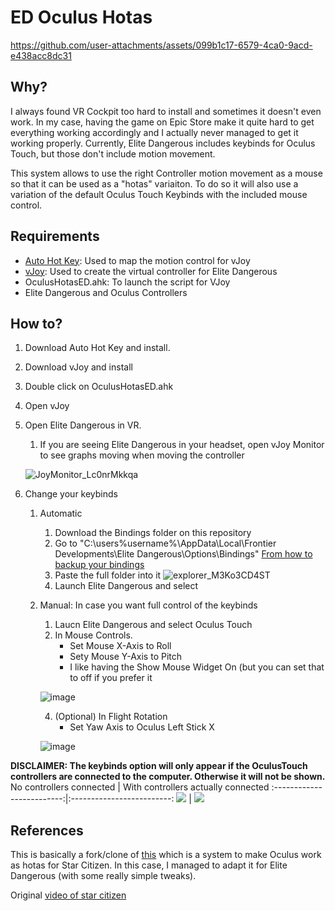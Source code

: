# ED Oculus Hotas

https://github.com/user-attachments/assets/099b1c17-6579-4ca0-9acd-e438acc8dc31

## Why?
I always found VR Cockpit too hard to install and sometimes it doesn't even work. In my case, having the game on Epic Store make it quite hard to get everything working accordingly and I actually never managed to get it working properly. Currently, Elite Dangerous includes keybinds for Oculus Touch, but those don't include motion movement. 

This system allows to use the right Controller motion movement as a mouse so that it can be used as a "hotas" variaiton. To do so it will also use a variation of the default Oculus Touch Keybinds with the included mouse control.

## Requirements
- [Auto Hot Key](https://www.autohotkey.com/): Used to map the motion control for vJoy
- [vJoy](https://sourceforge.net/projects/vjoystick/): Used to create the virtual controller for Elite Dangerous
- OculusHotasED.ahk: To launch the script for VJoy
- Elite Dangerous and Oculus Controllers

## How to?
1. Download Auto Hot Key and install.
2. Download vJoy and install
3. Double click on OculusHotasED.ahk
4. Open vJoy
5. Open Elite Dangerous in VR.
    1. If you are seeing Elite Dangerous in your headset, open vJoy Monitor to see graphs moving when moving the controller
   
   ![JoyMonitor_Lc0nrMkkqa](https://github.com/user-attachments/assets/25bfa576-cdd1-42a7-afb5-bf9424f3f9f3)
7. Change your keybinds
    1. Automatic
        1. Download the Bindings folder on this repository
        2. Go to "C:\users\%username%\AppData\Local\Frontier Developments\Elite Dangerous\Options\Bindings" [From how to backup your bindings](https://customersupport.frontier.co.uk/hc/en-us/articles/4405955062802-How-to-back-up-your-custom-bindings)
        3. Paste the full folder into it
        ![explorer_M3Ko3CD4ST](https://github.com/user-attachments/assets/252dfcce-f4d6-46c1-abb5-ea7beadf20b5)
        4. Launch Elite Dangerous and select
    2. Manual: In case you want full control of the keybinds
        1. Laucn Elite Dangerous and select Oculus Touch
        2. In Mouse Controls.
            - Set Mouse X-Axis to Roll
            - Sety Mouse Y-Axis to Pitch
            - I like having the Show Mouse Widget On (but you can set that to off if you prefer it
              
       ![image](https://github.com/user-attachments/assets/2db314d8-6da3-4f5d-a2ed-0e63cee5c0e2)
       
        4. (Optional) In Flight Rotation
            - Set Yaw Axis to Oculus Left Stick X
              
        ![image](https://github.com/user-attachments/assets/d1605d54-62e8-4286-8ce3-04d889ddfadd)

**DISCLAIMER: The keybinds option will only appear if the OculusTouch controllers are connected to the computer. Otherwise it will not be shown.**
No controllers connected           |  With controllers actually connected
:-------------------------:|:-------------------------:
![](https://github.com/user-attachments/assets/bb5c5cab-a8e2-454e-95f4-e0c392fff8de)  |  ![](https://github.com/user-attachments/assets/d76ee42e-6c83-41e1-bde1-299b4d448bb7)



## References
This is basically a fork/clone of [this](https://drive.google.com/drive/folders/1FljsTPdzAP9uWNPEF4t96n4PDTlum4Mx) which is a system to make Oculus work as hotas for Star Citizen. In this case, I managed to adapt it for Elite Dangerous (with some really simple tweaks).

Original [video of star citizen](https://www.youtube.com/watch?v=t2Rnoo285qs)
